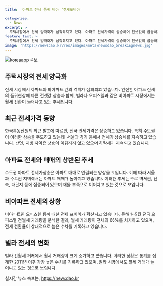 ```yaml
---
title:  아파트 전세 품귀 비아 ‘전세포비아’

categories:
  - News
excerpt: >
  주택시장에서 전세 양극화가 심각해지고 있다. 아파트 전세가격이 상승하며 전셋값이 급등하는 반면, 빌라와 오피스텔은 전세 포비아로 월세 전환이 늘어나고 있다. 특히 수도권에서 아파트 전세 상승세가 강화되고 있는데, 이는 아파트 매매 가격 상승과 관련이 있다. 또한 오피스텔 시장에서도 월세 거래 비중이 늘어나는 양상을 보이고 있어, 전세 포비아 현상이 시장 전반으로 확산되고 있는 것으로 나타났다.
feature_text: >
  주택시장에서 전세 양극화가 심각해지고 있다. 아파트 전세가격이 상승하며 전셋값이 급등하는 반면, 빌라와 오피스텔은 전세 포비아로 월세 전환이 늘어나고 있다. 특히 수도권에서 아파트 전세 상승세가 강화되고 있는데, 이는 아파트 매매 가격 상승과 관련이 있다. 또한 오피스텔 시장에서도 월세 거래 비중이 늘어나는 양상을 보이고 있어, 전세 포비아 현상이 시장 전반으로 확산되고 있는 것으로 나타났다.
image: 'https://newsdao.kr/res/images/meta/newsdao_breakingnews.jpg'
---
```


<p><img src="https://newsdao.kr/res/images/meta/newsdao_breakingnews.jpg" alt="koreaapp 속보" /></p>

<h2 data-ke-size="size26">주택시장의 전세 양극화</h2>

<p>전세 시장에서 아파트와 비아파트 간의 격차가 심화되고 있습니다. 안전한 아파트 전세의 품귀현상에 따른 전셋값 상승과 함께, 빌라나 오피스텔과 같은 비아파트 시장에서는 월세 전환이 늘어나고 있는 추세입니다.</p>

<h2 data-ke-size="size26">최근 전세가격 동향</h2>

<p>한국부동산원의 최근 발표에 따르면, 전국 전세가격은 상승하고 있습니다. 특히 수도권이 이러한 상승을 주도하고 있는데, 서울과 경기 등에서 전세가 상승세를 지속하고 있습니다. 반면, 지방 지역은 상승이 이뤄지지 않고 있으며 하락세가 지속되고 있습니다.</p>

<h2 data-ke-size="size26">아파트 전세와 매매의 상반된 추세</h2>

<p>수도권 아파트 전세가상승은 아파트 매매로 연결되는 양상을 보입니다. 이에 따라 서울과 수도권 지역에서는 아파트 매매가 높아지고 있습니다. 이러한 추세는 주로 역세권, 신축, 대단지 등에 집중되어 있으며 매물 부족으로 이어지고 있는 것으로 보입니다.</p>

<h2 data-ke-size="size26">비아파트 전세의 상황</h2>

<p>비아파트인 오피스텔 등에 대한 전세 포비아가 확산되고 있습니다. 올해 1~5월 전국 오피스텔 전월세 거래량을 분석한 결과, 월세 거래량이 전체의 66%를 차지하고 있으며, 전세 전환율이 상대적으로 높은 수치를 기록하고 있습니다.</p>

<h2 data-ke-size="size26">빌라 전세의 변화</h2>

<p>빌라 전월세 거래에서 월세 거래량이 크게 증가하고 있습니다. 이러한 상황은 통계를 집계한 2011년 이후 가장 높은 수치를 기록하고 있으며, 빌라 시장에서도 월세 거래가 늘어나고 있는 것으로 보입니다.</p>
실시간 뉴스 속보는, <a href="https://newsdao.kr" rel="dofollow">https://newsdao.kr</a>


